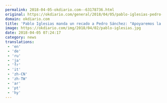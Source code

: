 ```yaml
---
permalink: 2018-04-05-okdiario.com--63178736.html
original: https://okdiario.com/general/2018/04/05/pablo-iglesias-pedro-sanchez-master-cristina-cifuentes-2069876
domain: okdiario.com
title: 'Pablo Iglesias manda un recado a Pedro Sánchez: "Apoyaremos la moción de censura en Madrid como la apoyaríamos en España"'
image: https://okdiario.com/img/2018/04/02/pablo-iglesias.jpg
date: 2018-04-05 07:24:17
category: news
translations: 
 - 'en'
 - 'de'
 - 'ru'
 - 'ja'
 - 'fr'
 - 'it'
 - 'zh-CN'
 - 'zh-TW'
 - 'ar'
 - 'pt'
 - 'hy'
---
```


